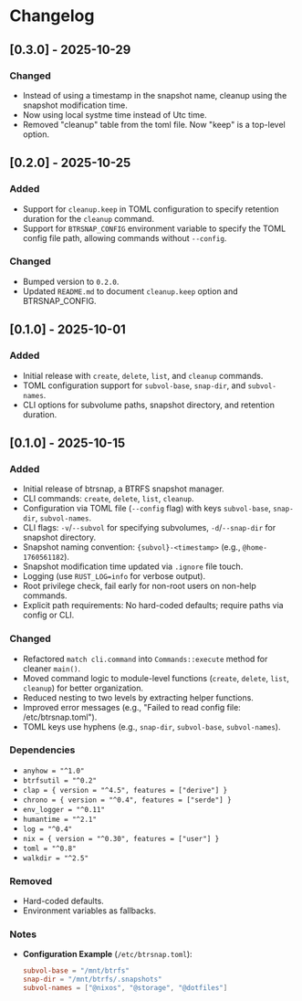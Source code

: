 # Changelog

## [0.3.0] - 2025-10-29

### Changed

- Instead of using a timestamp in the snapshot name, cleanup using the snapshot
  modification time.
- Now using local systme time instead of Utc time.
- Removed "cleanup" table from the toml file. Now "keep" is a top-level option.

## [0.2.0] - 2025-10-25

### Added

- Support for `cleanup.keep` in TOML configuration to specify retention duration
  for the `cleanup` command.
- Support for `BTRSNAP_CONFIG` environment variable to specify the TOML config
  file path, allowing commands without `--config`.

### Changed

- Bumped version to `0.2.0`.
- Updated `README.md` to document `cleanup.keep` option and BTRSNAP_CONFIG.

## [0.1.0] - 2025-10-01

### Added

- Initial release with `create`, `delete`, `list`, and `cleanup` commands.
- TOML configuration support for `subvol-base`, `snap-dir`, and `subvol-names`.
- CLI options for subvolume paths, snapshot directory, and retention duration.

## [0.1.0] - 2025-10-15

### Added

- Initial release of btrsnap, a BTRFS snapshot manager.
- CLI commands: `create`, `delete`, `list`, `cleanup`.
- Configuration via TOML file (`--config` flag) with keys `subvol-base`,
  `snap-dir`, `subvol-names`.
- CLI flags: `-v`/`--subvol` for specifying subvolumes, `-d`/`--snap-dir` for
  snapshot directory.
- Snapshot naming convention: `{subvol}-<timestamp>` (e.g., `@home-1760561182`).
- Snapshot modification time updated via `.ignore` file touch.
- Logging (use `RUST_LOG=info` for verbose output).
- Root privilege check, fail early for non-root users on non-help commands.
- Explicit path requirements: No hard-coded defaults; require paths via config
  or CLI.

### Changed

- Refactored `match cli.command` into `Commands::execute` method for cleaner
  `main()`.
- Moved command logic to module-level functions (`create`, `delete`, `list`,
  `cleanup`) for better organization.
- Reduced nesting to two levels by extracting helper functions.
- Improved error messages (e.g., "Failed to read config file:
  /etc/btrsnap.toml").
- TOML keys use hyphens (e.g., `snap-dir`, `subvol-base`, `subvol-names`).

### Dependencies

- `anyhow = "^1.0"`
- `btrfsutil = "^0.2"`
- `clap = { version = "^4.5", features = ["derive"] }`
- `chrono = { version = "^0.4", features = ["serde"] }`
- `env_logger = "^0.11"`
- `humantime = "^2.1"`
- `log = "^0.4"`
- `nix = { version = "^0.30", features = ["user"] }`
- `toml = "^0.8"`
- `walkdir = "^2.5"`

### Removed

- Hard-coded defaults.
- Environment variables as fallbacks.

### Notes

- **Configuration Example** (`/etc/btrsnap.toml`):
  ```toml
  subvol-base = "/mnt/btrfs"
  snap-dir = "/mnt/btrfs/.snapshots"
  subvol-names = ["@nixos", "@storage", "@dotfiles"]
  ```
